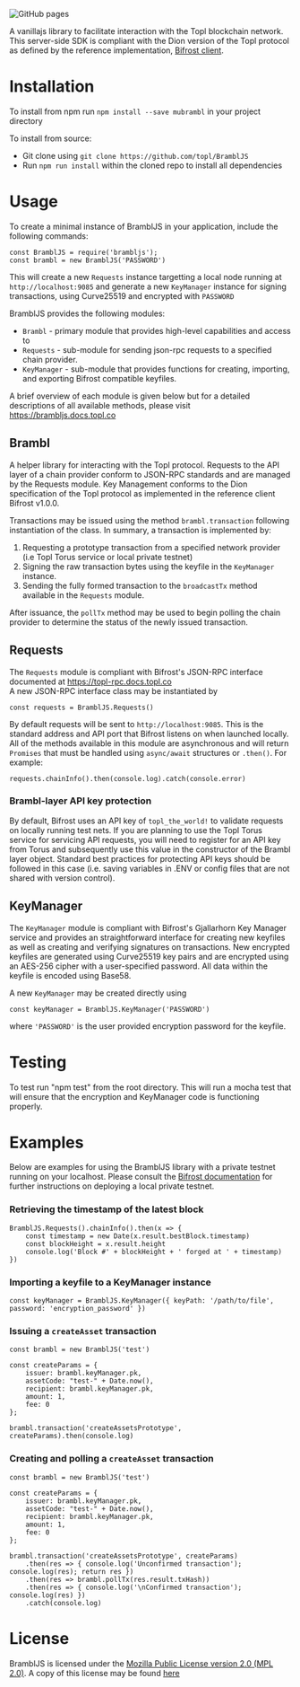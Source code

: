 ![GitHub pages](https://github.com/Topl/Brambl-JS/workflows/GitHub%20pages/badge.svg?branch=master)

A vanillajs library to facilitate interaction with the Topl blockchain network. This server-side SDK is compliant with the Dion version of the Topl protocol as defined by the reference implementation, [Bifrost client](https://github.com/topl/bifrost).

# Installation

To install from npm run `npm install --save mubrambl` in your project directory<br/>

To install from source:

-   Git clone using `git clone https://github.com/topl/BramblJS`
-   Run `npm run install` within the cloned repo to install all dependencies

# Usage

To create a minimal instance of BramblJS in your application, include the following commands:<br/>

```
const BramblJS = require('brambljs');
const brambl = new BramblJS('PASSWORD')
```

This will create a new `Requests` instance targetting a local node running at `http://localhost:9085` and generate a new `KeyManager` instance for signing transactions, using Curve25519 and encrypted with `PASSWORD`

BramblJS provides the following modules:

-   `Brambl` - primary module that provides high-level capabilities and access to
-   `Requests` - sub-module for sending json-rpc requests to a specified chain provider.
-   `KeyManager` - sub-module that provides functions for creating, importing, and exporting Bifrost compatible keyfiles.

A brief overview of each module is given below but for a detailed descriptions of all available methods, please visit https://brambljs.docs.topl.co

## Brambl

A helper library for interacting with the Topl protocol. Requests to the API layer of a chain provider conform to JSON-RPC standards and are managed by the Requests module. Key Management conforms to the Dion specification of the Topl protocol as implemented in the reference client Bifrost v1.0.0.

Transactions may be issued using the method `brambl.transaction` following instantiation of the class. In summary, a transaction is implemented by:

1. Requesting a prototype transaction from a specified network provider (i.e Topl Torus service or local private testnet)
2. Signing the raw transaction bytes using the keyfile in the `KeyManager` instance.
3. Sending the fully formed transaction to the `broadcastTx` method available in the `Requests` module.

After issuance, the `pollTx` method may be used to begin polling the chain provider to determine the status of the newly issued transaction.

## Requests

The `Requests` module is compliant with Bifrost's JSON-RPC interface documented at https://topl-rpc.docs.topl.co <br/>
A new JSON-RPC interface class may be instantiated by <br/>

```
const requests = BramblJS.Requests()
```

By default requests will be sent to `http://localhost:9085`. This is the standard address and API port that Bifrost listens on when launched locally. All of the methods available in this module are asynchronous and will return `Promises` that must be handled using `async/await` structures or `.then()`. For example:

```
requests.chainInfo().then(console.log).catch(console.error)
```

### Brambl-layer API key protection

By default, Bifrost uses an API key of `topl_the_world!` to validate requests on locally running test nets. If you are planning to use the Topl Torus service for servicing API requests, you will need to register for an API key from Torus and subsequently use this value in the constructor of the Brambl layer object. Standard best practices for protecting API keys should be followed in this case (i.e. saving variables in .ENV or config files that are not shared with version control).

## KeyManager

The `KeyManager` module is compliant with Bifrost's Gjallarhorn Key Manager service and provides an straightforward interface for creating new keyfiles as well as creating and verifying signatures on transactions. New encrypted keyfiles are generated using Curve25519 key pairs and are encrypted using an AES-256 cipher with a user-specified password. All data within the keyfile is encoded using Base58.<br/>

A new `KeyManager` may be created directly using<br/>

```
const keyManager = BramblJS.KeyManager('PASSWORD')
```

where `'PASSWORD'` is the user provided encryption password for the keyfile.

# Testing

To test run "npm test" from the root directory.
This will run a mocha test that will ensure that the encryption and KeyManager code is functioning properly.

# Examples

Below are examples for using the BramblJS library with a private testnet running on your localhost. Please consult the [Bifrost documentation](https://github.com/topl/bifrost) for further instructions on deploying a local private testnet.

### Retrieving the timestamp of the latest block

```
BramblJS.Requests().chainInfo().then(x => {
    const timestamp = new Date(x.result.bestBlock.timestamp)
    const blockHeight = x.result.height
    console.log('Block #' + blockHeight + ' forged at ' + timestamp)
})
```

### Importing a keyfile to a KeyManager instance

```
const keyManager = BramblJS.KeyManager({ keyPath: '/path/to/file', password: 'encryption_password' })
```

### Issuing a `createAsset` transaction

```
const brambl = new BramblJS('test')

const createParams = {
    issuer: brambl.keyManager.pk,
    assetCode: "test-" + Date.now(),
    recipient: brambl.keyManager.pk,
    amount: 1,
    fee: 0
};

brambl.transaction('createAssetsPrototype', createParams).then(console.log)
```

### Creating and polling a `createAsset` transaction

```
const brambl = new BramblJS('test')

const createParams = {
    issuer: brambl.keyManager.pk,
    assetCode: "test-" + Date.now(),
    recipient: brambl.keyManager.pk,
    amount: 1,
    fee: 0
};

brambl.transaction('createAssetsPrototype', createParams)
    .then(res => { console.log('Unconfirmed transaction'); console.log(res); return res })
    .then(res => brambl.pollTx(res.result.txHash))
    .then(res => { console.log('\nConfirmed transaction'); console.log(res) })
    .catch(console.log)
```

# License

BramblJS is licensed under the [Mozilla Public License version 2.0 (MPL 2.0)](https://www.mozilla.org/en-US/MPL/2.0). A copy of this license may be found [here](../LICENSE.md)
